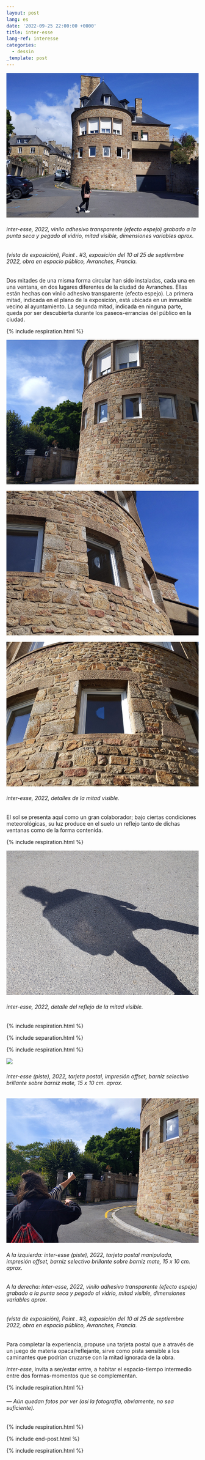 ```yaml
---
layout: post
lang: es
date: '2022-09-25 22:00:00 +0000'
title: inter-esse
lang-ref: interesse
categories:
  - dessin
_template: post
---
```





![](/imgs/pxl_20220910_112703454-up.jpg)

###### _inter-esse_, 2022, vinilo adhesivo transparente (efecto espejo) grabado a la punta seca y pegado al vidrio, mitad visible, dimensiones variables aprox.

###### (vista de exposición), _Point . #3_, exposición del 10 al 25 de septiembre 2022, obra en espacio público, Avranches, Francia.

Dos mitades de una misma forma circular han sido instaladas, cada una en una ventana, en dos lugares diferentes de la ciudad de Avranches. Ellas están hechas con vinilo adhesivo transparente (efecto espejo). La primera mitad, indicada en el plano de la exposición, está ubicada en un inmueble vecino al ayuntamiento. La segunda mitad, indicada en ninguna parte, queda por ser descubierta durante los paseos-errancias del público en la ciudad.

{% include respiration.html %}

![](/imgs/pxl_20220910_142200116-up.jpg)

![](/imgs/pxl_20220910_112811901-up.jpg)

![](/imgs/pxl_20220910_161129162-up.jpg)

###### _inter-esse_, 2022, detalles de la mitad visible.

El sol se presenta aquí como un gran colaborador; bajo ciertas condiciones meteorológicas, su luz produce en el suelo un reflejo tanto de dichas ventanas como de la forma contenida.

{% include respiration.html %}

![](/imgs/pxl_20220910_112745619-up.jpg)

###### _inter-esse_, 2022, detalle del reflejo de la mitad visible.

{% include respiration.html %}

{% include separation.html %}

{% include respiration.html %}

![](/imgs/inter-esse-gif-boucle.gif)

###### _inter-esse (piste)_, 2022, tarjeta postal, impresión offset, barniz selectivo brillante sobre barniz mate, 15 x 10 cm. aprox.

![](/imgs/pxl_20220910_142016569-up.jpg)

###### A la izquierda: _inter-esse (piste)_, 2022, tarjeta postal manipulada, impresión offset, barniz selectivo brillante sobre barniz mate, 15 x 10 cm. aprox.

###### A la derecha: _inter-esse_, 2022, vinilo adhesivo transparente (efecto espejo) grabado a la punta seca y pegado al vidrio, mitad visible, dimensiones variables aprox.

###### (vista de exposición), _Point . #3_, exposición del 10 al 25 de septiembre 2022, obra en espacio público, Avranches, Francia.

Para completar la experiencia, propuse una tarjeta postal que a através de un juego de materia opaca/reflejante, sirve como pista sensible a los caminantes que podrían cruzarse con la mitad ignorada de la obra.

_inter-esse_, invita a ser/estar entre, a habitar el espacio-tiempo intermedio entre dos formas-momentos que se complementan.

{% include respiration.html %}

###### — _Aún quedan fotos por ver (así la fotografía, obviamente, no sea suficiente)._

{% include respiration.html %}

{% include end-post.html %}

{% include respiration.html %}

